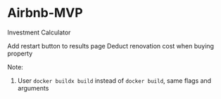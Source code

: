# Airbnb-MVP

Investment Calculator

Add restart button to results page 
Deduct renovation cost when buying property

Note:
1. User `docker buildx build` instead of `docker build`, same flags and arguments 